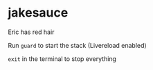 jakesauce
=========
Eric has red hair

Run `guard` to start the stack (Livereload enabled)

`exit` in the terminal to stop everything
